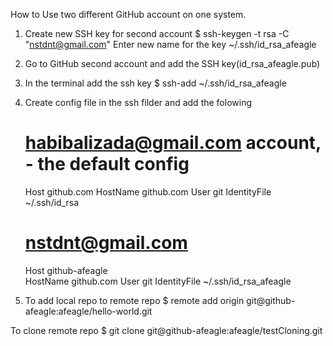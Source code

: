 How to Use two different GitHub account on one system.

1. Create new SSH key for second account
	$ ssh-keygen -t rsa -C "nstdnt@gmail.com"
	Enter new name for the key
	~/.ssh/id_rsa_afeagle
	
2. Go to GitHub second account and add the SSH key(id_rsa_afeagle.pub)

3. In the terminal add the ssh key
	$ ssh-add ~/.ssh/id_rsa_afeagle
	
4. Create config file in the ssh filder and add the folowing
	# habibalizada@gmail.com account, - the default config
	Host github.com
   		HostName github.com
   		User git
   		IdentityFile ~/.ssh/id_rsa
   
	# nstdnt@gmail.com
	Host github-afeagle    
   		HostName github.com
   		User git
   		IdentityFile ~/.ssh/id_rsa_afeagle
   		
5. To add local repo to remote repo
	$ remote add origin git@github-afeagle:afeagle/hello-world.git
	
To clone remote repo
	$ git clone git@github-afeagle:afeagle/testCloning.git